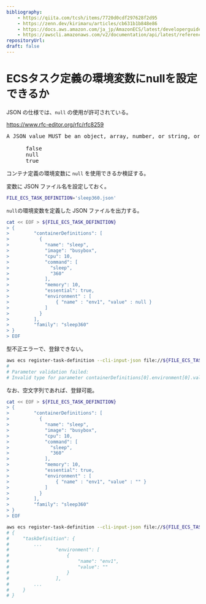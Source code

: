 ```yaml
---
bibliography: 
    - https://qiita.com/tcsh/items/7720d0cdf297628f2d95
    - https://zenn.dev/kirimaru/articles/cb631b1b848e86
    - https://docs.aws.amazon.com/ja_jp/AmazonECS/latest/developerguide/task_definition_parameters.html#container_definition_environment
    - https://awscli.amazonaws.com/v2/documentation/api/latest/reference/ecs/register-task-definition.html
repositoryUrl:
draft: false
---
```


# ECSタスク定義の環境変数にnullを設定できるか

JSON の仕様では、`null` の使用が許可されている。

https://www.rfc-editor.org/rfc/rfc8259

<pre>
A JSON value MUST be an object, array, number, or string, or one of the following three literal names:

      false
      null
      true
</pre>

コンテナ定義の環境変数に `null` を使用できるか検証する。

変数に JSON ファイル名を設定しておく。

```bash
FILE_ECS_TASK_DEFINITION='sleep360.json'
```

`null`の環境変数を定義した JSON ファイルを出力する。

```bash
cat << EOF > ${FILE_ECS_TASK_DEFINITION}
> {
>         "containerDefinitions": [
>           {
>             "name": "sleep",
>             "image": "busybox",
>             "cpu": 10,
>             "command": [
>               "sleep",
>               "360"
>             ],
>             "memory": 10,
>             "essential": true,
>             "environment" : [
>                 { "name" : "env1", "value" : null }
>             ]
>           }
>         ],
>         "family": "sleep360"
> }
> EOF
```

型不正エラーで、登録できない。

```bash
aws ecs register-task-definition --cli-input-json file://${FILE_ECS_TASK_DEFINITION}
# 
# Parameter validation failed:
# Invalid type for parameter containerDefinitions[0].environment[0].value, value: None, type: <class 'NoneType'>, valid types: <class 'str'>
```

なお、空文字列であれば、登録可能。

```bash
cat << EOF > ${FILE_ECS_TASK_DEFINITION}
> {
>         "containerDefinitions": [
>           {
>             "name": "sleep",
>             "image": "busybox",
>             "cpu": 10,
>             "command": [
>               "sleep",
>               "360"
>             ],
>             "memory": 10,
>             "essential": true,
>             "environment" : [
>                 { "name" : "env1", "value" : "" }
>             ]
>           }
>         ],
>         "family": "sleep360"
> }
> EOF
```

```bash
aws ecs register-task-definition --cli-input-json file://${FILE_ECS_TASK_DEFINITION}
# {
#     "taskDefinition": {
#         ...
#                 "environment": [
#                     {
#                         "name": "env1",
#                         "value": ""
#                     }
#                 ],
#         ...
#     }
# }
```
